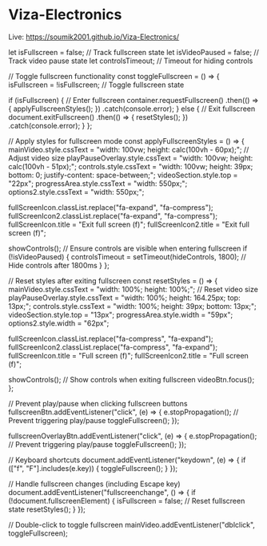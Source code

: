 # Viza-Electronics

Live: https://soumik2001.github.io/Viza-Electronics/

let isFullscreen = false; // Track fullscreen state
let isVideoPaused = false; // Track video pause state
let controlsTimeout; // Timeout for hiding controls

// Toggle fullscreen functionality
const toggleFullscreen = () => {
  isFullscreen = !isFullscreen; // Toggle fullscreen state

  if (isFullscreen) {
    // Enter fullscreen
    container.requestFullscreen()
      .then(() => {
        applyFullscreenStyles();
      })
      .catch(console.error);
  } else {
    // Exit fullscreen
    document.exitFullscreen()
      .then(() => {
        resetStyles();
      })
      .catch(console.error);
  }
};

// Apply styles for fullscreen mode
const applyFullscreenStyles = () => {
  mainVideo.style.cssText = "width: 100vw; height: calc(100vh - 60px);"; // Adjust video size
  playPauseOverlay.style.cssText = "width: 100vw; height: calc(100vh - 51px);";
  controls.style.cssText = "width: 100vw; height: 39px; bottom: 0; justify-content: space-between;";
  videoSection.style.top = "22px";
  progressArea.style.cssText = "width: 550px;";
  options2.style.cssText = "width: 550px;";

  fullScreenIcon.classList.replace("fa-expand", "fa-compress");
  fullScreenIcon2.classList.replace("fa-expand", "fa-compress");
  fullScreenIcon.title = "Exit full screen (f)";
  fullScreenIcon2.title = "Exit full screen (f)";

  showControls(); // Ensure controls are visible when entering fullscreen
  if (!isVideoPaused) {
    controlsTimeout = setTimeout(hideControls, 1800); // Hide controls after 1800ms
  }
};

// Reset styles after exiting fullscreen
const resetStyles = () => {
  mainVideo.style.cssText = "width: 100%; height: 100%;"; // Reset video size
  playPauseOverlay.style.cssText = "width: 100%; height: 164.25px; top: 13px;";
  controls.style.cssText = "width: 100%; height: 39px; bottom: 13px;";
  videoSection.style.top = "13px";
  progressArea.style.width = "59px";
  options2.style.width = "62px";

  fullScreenIcon.classList.replace("fa-compress", "fa-expand");
  fullScreenIcon2.classList.replace("fa-compress", "fa-expand");
  fullScreenIcon.title = "Full screen (f)";
  fullScreenIcon2.title = "Full screen (f)";

  showControls(); // Show controls when exiting fullscreen
  videoBtn.focus();
};

// Prevent play/pause when clicking fullscreen buttons
fullscreenBtn.addEventListener("click", (e) => {
  e.stopPropagation(); // Prevent triggering play/pause
  toggleFullscreen();
});

fullscreenOverlayBtn.addEventListener("click", (e) => {
  e.stopPropagation(); // Prevent triggering play/pause
  toggleFullscreen();
});

// Keyboard shortcuts
document.addEventListener("keydown", (e) => {
  if (["f", "F"].includes(e.key)) {
    toggleFullscreen();
  }
});

// Handle fullscreen changes (including Escape key)
document.addEventListener("fullscreenchange", () => {
  if (!document.fullscreenElement) {
    isFullscreen = false; // Reset fullscreen state
    resetStyles();
  }
});

// Double-click to toggle fullscreen
mainVideo.addEventListener("dblclick", toggleFullscreen);
